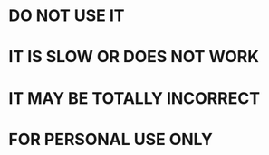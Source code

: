 # DO NOT USE IT
# IT IS SLOW OR DOES NOT WORK
# IT MAY BE TOTALLY INCORRECT
# FOR PERSONAL USE ONLY
